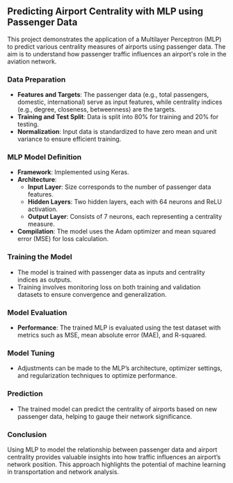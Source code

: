 ## Predicting Airport Centrality with MLP using Passenger Data

This project demonstrates the application of a Multilayer Perceptron (MLP) to predict various centrality measures of airports using passenger data. The aim is to understand how passenger traffic influences an airport's role in the aviation network.

### Data Preparation

- **Features and Targets**: The passenger data (e.g., total passengers, domestic, international) serve as input features, while centrality indices (e.g., degree, closeness, betweenness) are the targets.
- **Training and Test Split**: Data is split into 80% for training and 20% for testing.
- **Normalization**: Input data is standardized to have zero mean and unit variance to ensure efficient training.

### MLP Model Definition

- **Framework**: Implemented using Keras.
- **Architecture**:
  - **Input Layer**: Size corresponds to the number of passenger data features.
  - **Hidden Layers**: Two hidden layers, each with 64 neurons and ReLU activation.
  - **Output Layer**: Consists of 7 neurons, each representing a centrality measure.
- **Compilation**: The model uses the Adam optimizer and mean squared error (MSE) for loss calculation.

### Training the Model

- The model is trained with passenger data as inputs and centrality indices as outputs.
- Training involves monitoring loss on both training and validation datasets to ensure convergence and generalization.

### Model Evaluation

- **Performance**: The trained MLP is evaluated using the test dataset with metrics such as MSE, mean absolute error (MAE), and R-squared.

### Model Tuning

- Adjustments can be made to the MLP’s architecture, optimizer settings, and regularization techniques to optimize performance.

### Prediction

- The trained model can predict the centrality of airports based on new passenger data, helping to gauge their network significance.

### Conclusion

Using MLP to model the relationship between passenger data and airport centrality provides valuable insights into how traffic influences an airport’s network position. This approach highlights the potential of machine learning in transportation and network analysis.

